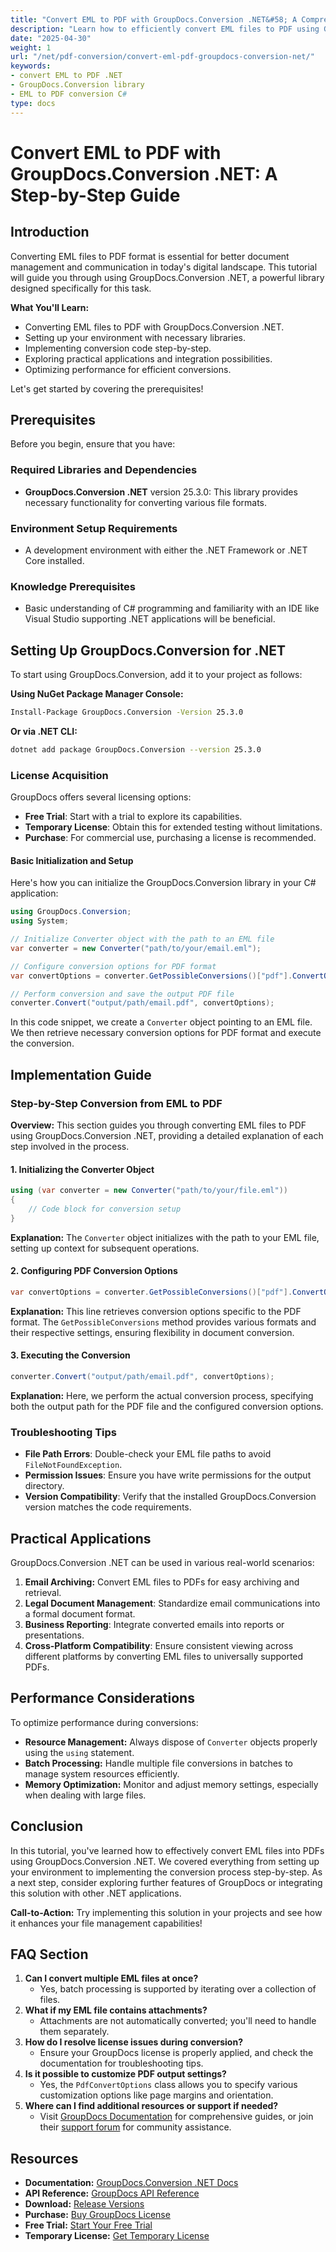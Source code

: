 ```yaml
---
title: "Convert EML to PDF with GroupDocs.Conversion .NET&#58; A Comprehensive Guide"
description: "Learn how to efficiently convert EML files to PDF using GroupDocs.Conversion .NET. This step-by-step guide covers setup, coding, and practical applications."
date: "2025-04-30"
weight: 1
url: "/net/pdf-conversion/convert-eml-pdf-groupdocs-conversion-net/"
keywords:
- convert EML to PDF .NET
- GroupDocs.Conversion library
- EML to PDF conversion C#
type: docs
---
```

# Convert EML to PDF with GroupDocs.Conversion .NET: A Step-by-Step Guide

## Introduction

Converting EML files to PDF format is essential for better document management and communication in today's digital landscape. This tutorial will guide you through using GroupDocs.Conversion .NET, a powerful library designed specifically for this task.

**What You'll Learn:**
- Converting EML files to PDF with GroupDocs.Conversion .NET.
- Setting up your environment with necessary libraries.
- Implementing conversion code step-by-step.
- Exploring practical applications and integration possibilities.
- Optimizing performance for efficient conversions.

Let's get started by covering the prerequisites!

## Prerequisites

Before you begin, ensure that you have:

### Required Libraries and Dependencies
- **GroupDocs.Conversion .NET** version 25.3.0: This library provides necessary functionality for converting various file formats.

### Environment Setup Requirements
- A development environment with either the .NET Framework or .NET Core installed.

### Knowledge Prerequisites
- Basic understanding of C# programming and familiarity with an IDE like Visual Studio supporting .NET applications will be beneficial.

## Setting Up GroupDocs.Conversion for .NET

To start using GroupDocs.Conversion, add it to your project as follows:

**Using NuGet Package Manager Console:**

```bash
Install-Package GroupDocs.Conversion -Version 25.3.0
```

**Or via .NET CLI:**

```bash
dotnet add package GroupDocs.Conversion --version 25.3.0
```

### License Acquisition
GroupDocs offers several licensing options:
- **Free Trial**: Start with a trial to explore its capabilities.
- **Temporary License**: Obtain this for extended testing without limitations.
- **Purchase**: For commercial use, purchasing a license is recommended.

#### Basic Initialization and Setup
Here's how you can initialize the GroupDocs.Conversion library in your C# application:

```csharp
using GroupDocs.Conversion;
using System;

// Initialize Converter object with the path to an EML file
var converter = new Converter("path/to/your/email.eml");

// Configure conversion options for PDF format
var convertOptions = converter.GetPossibleConversions()["pdf"].ConvertOptions;

// Perform conversion and save the output PDF file
converter.Convert("output/path/email.pdf", convertOptions);
```

In this code snippet, we create a `Converter` object pointing to an EML file. We then retrieve necessary conversion options for PDF format and execute the conversion.

## Implementation Guide

### Step-by-Step Conversion from EML to PDF

**Overview:**
This section guides you through converting EML files to PDF using GroupDocs.Conversion .NET, providing a detailed explanation of each step involved in the process.

#### 1. Initializing the Converter Object

```csharp
using (var converter = new Converter("path/to/your/file.eml"))
{
    // Code block for conversion setup
}
```

**Explanation:**
The `Converter` object initializes with the path to your EML file, setting up context for subsequent operations.

#### 2. Configuring PDF Conversion Options

```csharp
var convertOptions = converter.GetPossibleConversions()["pdf"].ConvertOptions;
```

**Explanation:**
This line retrieves conversion options specific to the PDF format. The `GetPossibleConversions` method provides various formats and their respective settings, ensuring flexibility in document conversion.

#### 3. Executing the Conversion

```csharp
converter.Convert("output/path/email.pdf", convertOptions);
```

**Explanation:**
Here, we perform the actual conversion process, specifying both the output path for the PDF file and the configured conversion options.

### Troubleshooting Tips
- **File Path Errors**: Double-check your EML file paths to avoid `FileNotFoundException`.
- **Permission Issues**: Ensure you have write permissions for the output directory.
- **Version Compatibility**: Verify that the installed GroupDocs.Conversion version matches the code requirements.

## Practical Applications

GroupDocs.Conversion .NET can be used in various real-world scenarios:
1. **Email Archiving:** Convert EML files to PDFs for easy archiving and retrieval.
2. **Legal Document Management**: Standardize email communications into a formal document format.
3. **Business Reporting**: Integrate converted emails into reports or presentations.
4. **Cross-Platform Compatibility**: Ensure consistent viewing across different platforms by converting EML files to universally supported PDFs.

## Performance Considerations
To optimize performance during conversions:
- **Resource Management:** Always dispose of `Converter` objects properly using the `using` statement.
- **Batch Processing:** Handle multiple file conversions in batches to manage system resources efficiently.
- **Memory Optimization:** Monitor and adjust memory settings, especially when dealing with large files.

## Conclusion
In this tutorial, you've learned how to effectively convert EML files into PDFs using GroupDocs.Conversion .NET. We covered everything from setting up your environment to implementing the conversion process step-by-step. As a next step, consider exploring further features of GroupDocs or integrating this solution with other .NET applications.

**Call-to-Action:** Try implementing this solution in your projects and see how it enhances your file management capabilities!

## FAQ Section
1. **Can I convert multiple EML files at once?**
   - Yes, batch processing is supported by iterating over a collection of files.
2. **What if my EML file contains attachments?**
   - Attachments are not automatically converted; you'll need to handle them separately.
3. **How do I resolve license issues during conversion?**
   - Ensure your GroupDocs license is properly applied, and check the documentation for troubleshooting tips.
4. **Is it possible to customize PDF output settings?**
   - Yes, the `PdfConvertOptions` class allows you to specify various customization options like page margins and orientation.
5. **Where can I find additional resources or support if needed?**
   - Visit [GroupDocs Documentation](https://docs.groupdocs.com/conversion/net/) for comprehensive guides, or join their [support forum](https://forum.groupdocs.com/c/conversion/10) for community assistance.

## Resources
- **Documentation:** [GroupDocs.Conversion .NET Docs](https://docs.groupdocs.com/conversion/net/)
- **API Reference:** [GroupDocs API Reference](https://reference.groupdocs.com/conversion/net/)
- **Download:** [Release Versions](https://releases.groupdocs.com/conversion/net/)
- **Purchase:** [Buy GroupDocs License](https://purchase.groupdocs.com/buy)
- **Free Trial:** [Start Your Free Trial](https://releases.groupdocs.com/conversion/net/)
- **Temporary License:** [Get Temporary License](https://purchase.groupdocs.com/temporary-license/)

